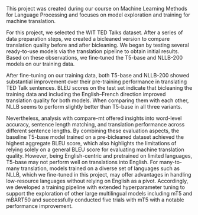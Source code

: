 This project was created during our course on Machine Learning Methods for Language Processing and focuses on model exploration and training for machine translation.

For this project, we selected the WIT TED Talks dataset. After a series of data preparation steps, we created a bicleaned version to compare translation quality before and after bicleaning. We began by testing several ready-to-use models via the translation pipeline to obtain initial results. Based on these observations, we fine-tuned the T5-base and NLLB-200 models on our training data. 

After fine-tuning on our training data, both T5-base and NLLB-200 showed substantial improvement over their pre-training performance in translating TED Talk sentences. BLEU scores on the test set indicate that bicleaning the training data and including the English–French direction improved translation quality for both models. When comparing them with each other, NLLB seems to perform slightly better than T5-base in all three variants. 

Nevertheless, analysis with compare-mt offered insights into word-level accuracy, sentence length matching, and translation performance across different sentence lengths. By combining these evaluation aspects, the baseline T5-base model trained on a pre-bicleaned dataset achieved the highest aggregate BLEU score, which also highlights the limitations of relying solely on a general BLEU score for evaluating machine translation quality. However, being English-centric and pretrained on limited languages, T5-base may not perform well on translations into English. For many-to-many translation, models trained on a diverse set of languages such as NLLB, which we fine-tuned in this project, may offer advantages in handling low-resource languages without relying on English as a pivot. Accordingly, we developed a training pipeline with extended hyperparameter tuning to support the exploration of other large multilingual models including mT5 and mBART50 and successfully conducted five trials with mT5 with a notable performance improvement.
